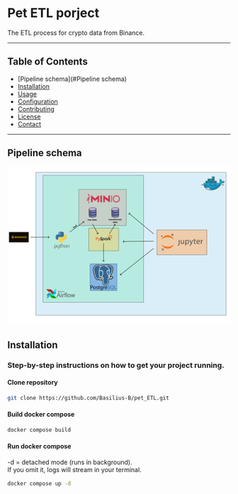 # Pet ETL porject

The ETL process for crypto data from Binance.

---
## Table of Contents

- [Pipeline schema](#Pipeline schema)
- [Installation](#installation)
- [Usage](#usage)
- [Configuration](#configuration)
- [Contributing](#contributing)
- [License](#license)
- [Contact](#contact)

---

## Pipeline schema
![arch_schema.png](arch_schema.png)
## Installation

### Step-by-step instructions on how to get your project running.

#### Clone repository 
```bash
git clone https://github.com/Basilius-B/pet_ETL.git
```
#### Build docker compose
``` bash
docker compose build
```
#### Run docker compose
-d = detached mode (runs in background).\
If you omit it, logs will stream in your terminal.
```bash
docker compose up -d
```
